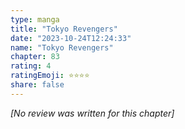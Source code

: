 ```yaml
---
type: manga
title: "Tokyo Revengers"
date: "2023-10-24T12:24:33"
name: "Tokyo Revengers"
chapter: 83
rating: 4
ratingEmoji: ⭐️⭐️⭐️⭐️
share: false
---
```


_[No review was written for this chapter]_
